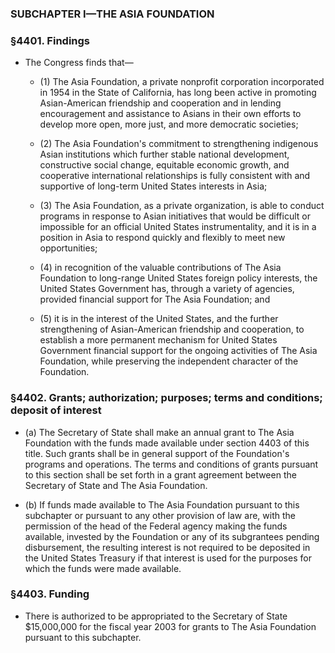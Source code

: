 ### SUBCHAPTER I—THE ASIA FOUNDATION

### §4401. Findings
* The Congress finds that—

  * (1) The Asia Foundation, a private nonprofit corporation incorporated in 1954 in the State of California, has long been active in promoting Asian-American friendship and cooperation and in lending encouragement and assistance to Asians in their own efforts to develop more open, more just, and more democratic societies;

  * (2) The Asia Foundation's commitment to strengthening indigenous Asian institutions which further stable national development, constructive social change, equitable economic growth, and cooperative international relationships is fully consistent with and supportive of long-term United States interests in Asia;

  * (3) The Asia Foundation, as a private organization, is able to conduct programs in response to Asian initiatives that would be difficult or impossible for an official United States instrumentality, and it is in a position in Asia to respond quickly and flexibly to meet new opportunities;

  * (4) in recognition of the valuable contributions of The Asia Foundation to long-range United States foreign policy interests, the United States Government has, through a variety of agencies, provided financial support for The Asia Foundation; and

  * (5) it is in the interest of the United States, and the further strengthening of Asian-American friendship and cooperation, to establish a more permanent mechanism for United States Government financial support for the ongoing activities of The Asia Foundation, while preserving the independent character of the Foundation.

### §4402. Grants; authorization; purposes; terms and conditions; deposit of interest
* (a) The Secretary of State shall make an annual grant to The Asia Foundation with the funds made available under section 4403 of this title. Such grants shall be in general support of the Foundation's programs and operations. The terms and conditions of grants pursuant to this section shall be set forth in a grant agreement between the Secretary of State and The Asia Foundation.

* (b) If funds made available to The Asia Foundation pursuant to this subchapter or pursuant to any other provision of law are, with the permission of the head of the Federal agency making the funds available, invested by the Foundation or any of its subgrantees pending disbursement, the resulting interest is not required to be deposited in the United States Treasury if that interest is used for the purposes for which the funds were made available.

### §4403. Funding
* There is authorized to be appropriated to the Secretary of State $15,000,000 for the fiscal year 2003 for grants to The Asia Foundation pursuant to this subchapter.